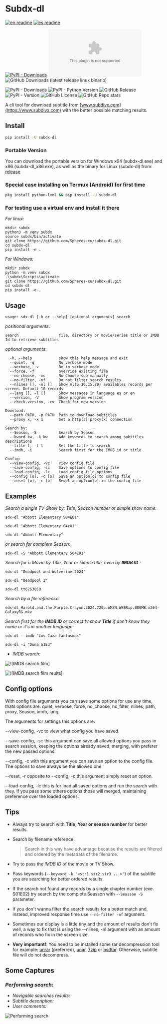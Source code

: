 # Subdx-dl

[![en readme](https://img.shields.io/badge/readme-en-red?logo=readme&logoColor=red&label=readme)](https://github.com/Spheres-cu/subdx-dl#subdx-dl)
[![es readme](https://img.shields.io/badge/readme-es-brightgreen?logo=readme&logoColor=brightgreen&label=readme)](https://github.com/Spheres-cu/subdx-dl/blob/main/README.es.md#subdx-dl)

[![PyPI - Downloads](https://img.shields.io/pypi/dm/subdx-dl?logo=pypi&label=downloads)](https%3A%2F%2Fpypistats.org%2Fpackages%2Fsubdx-dl)
![GitHub Downloads (latest release windows portable)](https://img.shields.io/github/downloads/Spheres-cu/subdx-dl/latest/subdx-dl.exe?logo=artifacthub&label=downloads&link=https%3A%2F%2Fgithub.com%2FSpheres-cu%2Fsubdx-dl%2Freleases%2Flatest)
![GitHub Downloads (latest release linux binario)](https://img.shields.io/github/downloads/Spheres-cu/subdx-dl/latest/subdx-dl?logo=linux&label=downloads&link=https%3A%2F%2Fgithub.com%2FSpheres-cu%2Fsubdx-dl%2Freleases%2Flatest)

![PyPI - Downloads](https://img.shields.io/pypi/dm/subdx-dl?link=https%3A%2F%2Fpypistats.org%2Fpackages%2Fsubdx-dl)
![PyPI - Python Version](https://img.shields.io/pypi/pyversions/subdx-dl)
![GitHub Release](https://img.shields.io/github/v/release/Spheres-cu/subdx-dl)
![PyPI - Version](https://img.shields.io/pypi/v/subdx-dl)
![GitHub License](https://img.shields.io/github/license/Spheres-cu/subdx-dl)
![GitHub Repo stars](https://img.shields.io/github/stars/Spheres-cu/subdx-dl)

A cli tool for download subtitle from [www.subdivx.com](https://www.subdivx.com) with the better possible matching results.

## Install

```bash
pip install -U subdx-dl
```

### Portable Version

You can download the portable version for Windows x64 (subdx-dl.exe) and x86 (subdx-dl_x86.exe), as well as the binary for Linux (subdx-dl) from: [release](https://github.com/Spheres-cu/subdx-dl/releases/latest)

### Special case installing on Termux (Android) for first time

```bash
pkg install python-lxml && pip install -U subdx-dl
```

### For testing use a virtual env and install it there

_For linux:_

```shell
mkdir subdx
python3 -m venv subdx
source subdx/bin/activate
git clone https://github.com/Spheres-cu/subdx-dl.git
cd subdx-dl
pip install -e .
```

_For Windows:_

```batch
mkdir subdx
python -m venv subdx
.\subdx\Scripts\activate
git clone https://github.com/Spheres-cu/subdx-dl.git
cd subdx-dl
pip install -e .
```

## Usage

```text
usage: sdx-dl [-h or --help] [optional arguments] search
```

_positional arguments_:

```text
search                  file, directory or movie/series title or IMDB Id to retrieve subtitles
```

_optional arguments_:

```text
  -h, --help            show this help message and exit
  --quiet, -q           No verbose mode
  --verbose, -v         Be in verbose mode
  --force, -f           override existing file
  --no-choose, -nc      No Choose sub manually
  --no-filter, -nf      Do not filter search results
  --nlines [], -nl []   Show nl(5,10,15,20) availables records per screen. Default 10 records
  --lang [], -l []      Show messages in language es or en
  --version, -V         Show program version
  --check-version, -cv  Check for new version

Download:
  --path PATH, -p PATH  Path to download subtitles
  --proxy x, -x x       Set a http(s) proxy(x) connection

Search by:
  --Season, -S          Search by Season
  --kword kw, -k kw     Add keywords to search among subtitles descriptions
  --title t, -t t       Set the title to search
  --imdb, -i            Search first for the IMDB id or title

Config:
  --view-config, -vc    View config file
  --save-config, -sc    Save options to config file
  --load-config, -lc    Load config file options
  --config [o], -c [o]  Save an option[o] to config file
  --reset [o], -r [o]   Reset an option[o] in the config file
```

## Examples

_Search a single TV-Show by: Title, Season number or simple show name:_

```shell
sdx-dl "Abbott Elementary S04E01"

sdx-dl "Abbott Elementary 04x01"

sdx-dl "Abbott Elementary"
```

_or search for complete  Season:_

```shell
sdx-dl -S "Abbott Elementary S04E01"
```

_Search for a Movie by Title, Year or simple title, even by __IMDB ID__ :_

```shell
sdx-dl "Deadpool and Wolverine 2024"

sdx-dl "Deadpool 3"

sdx-dl tt6263850
```

_Search by a file reference:_

```shell
sdx-dl Harold.and.the.Purple.Crayon.2024.720p.AMZN.WEBRip.800MB.x264-GalaxyRG.mkv
```

_Search first for the __IMDB ID__ or  correct tv show __Title__ if don't know they name or it's in another language:_

```shell
sdx-dl --imdb "Los Caza fantasmas"

sdx-dl -i "Duna S1E3"
```

- _IMDB search:_

![![IMDB search film]](https://github.com/Spheres-cu/subdx-dl/blob/main/screenshots/imdb_search01.png?raw=true)

![![IMDB search film reults]](https://github.com/Spheres-cu/subdx-dl/blob/main/screenshots/imdb_search02.png?raw=true)

## Config options

With config file arguments you can save some options for use any time, thats options are: quiet, verbose, force, no_choose, no_filter, nlines, path, proxy, Season, imdb, lang.

The arguments for settings this options are:

--view-config, -vc to view what config you have saved.

--save-config, -sc this argument can save all allowed options you pass in search session, keeping the options already saved, merging, with preferer the new passed options.

--config, -c with this argument you can save an option to the config file. The options to save always be the allowed one.

--reset, -r opposite to --config, -c this argument simply reset an option.

--load-config, -lc this is for load all saved options and run the search with they. If you pass some others options those will merged, maintaining preference over the loaded options.

## Tips

- Always try to search with __Title, Year or season number__ for better results.

- Search by filename reference.
  > Search in this way have advantage because the results are filtered and ordered by the metadata of the filename.

- Try to pass the _IMDB ID_ of the movie or TV Show.

- Pass keywords (```--keyword -k "<str1 str2 str3 ...>"```) of the subtitle   you are searching for better ordered results.

- If the search not found any records by a single chapter number (exe. S01E02) try search by the complete Seasson with ``` --Seasson -S ``` parameter.

- If you don't wanna filter the search results for a better match and, instead,  improved response time use ``` --no-filter -nf ``` argument.

- Sometimes our display is a little tiny and the amount of results don't fix well, a way to fix that is using the  --nlines, -nl argument with an amount of records who fix in the screen size.

- __Very important!__: You need to be installed some rar decompression tool for example: [unrar](https://www.rarlab.com/) (preferred), [unar](https://theunarchiver.com/command-line), [7zip](https://www.7-zip.org/) or [bsdtar](https://github.com/libarchive/libarchive). Otherwise, subtitle file will do not decompress.

## Some Captures

### _Performing search:_

- _Navigable searches results:_
- _Subtitle description:_
- _User comments:_
  
![Performing search](https://github.com/Spheres-cu/subdx-dl/blob/main/screenshots/search_view.gif?raw=true)
